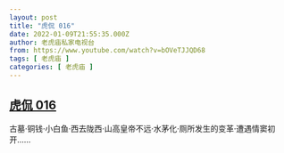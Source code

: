 ```yaml
---
layout: post
title: "虎侃 016"
date: 2022-01-09T21:55:35.000Z
author: 老虎庙私家电视台
from: https://www.youtube.com/watch?v=bOVeTJJQD68
tags: [ 老虎庙 ]
categories: [ 老虎庙 ]
---
```

<!--1641765335000-->
[虎侃 016](https://www.youtube.com/watch?v=bOVeTJJQD68)
------

<div>
古墓·铜钱·小白鱼·西去陇西·山高皇帝不远·水茅化·厕所发生的变革·遭遇情窦初开……
</div>
